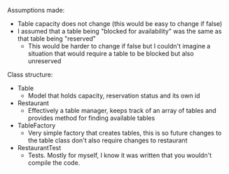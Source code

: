 Assumptions made:
- Table capacity does not change (this would be easy to change if false)
- I assumed that a table being "blocked for availability" was the same as that table being "reserved"
  - This would be harder to change if false but I couldn't imagine a situation that would require a table to be blocked but also unreserved

Class structure:
- Table
  - Model that holds capacity, reservation status and its own id
- Restaurant
  - Effectively a table manager, keeps track of an array of tables and provides method for finding available tables
- TableFactory
  - Very simple factory that creates tables, this is so future changes to the table class don't also require changes to restaurant
- RestaurantTest
  - Tests.  Mostly for myself, I know it was written that you wouldn't compile the code.
